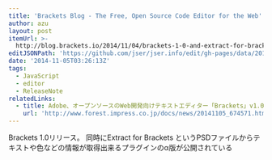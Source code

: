 ```yaml
---
title: 'Brackets Blog - The Free, Open Source Code Editor for the Web'
author: azu
layout: post
itemUrl: >-
  http://blog.brackets.io/2014/11/04/brackets-1-0-and-extract-for-brackets-preview-now-available/
editJSONPath: 'https://github.com/jser/jser.info/edit/gh-pages/data/2014/11/index.json'
date: '2014-11-05T03:26:13Z'
tags:
  - JavaScript
  - editor
  - ReleaseNote
relatedLinks:
  - title: Adobe、オープンソースのWeb開発向けテキストエディター「Brackets」v1.0をリリース - 窓の杜
    url: 'http://www.forest.impress.co.jp/docs/news/20141105_674571.html'
---
```

Brackets 1.0リリース。
同時にExtract for Brackets というPSDファイルからテキストや色などの情報が取得出来るプラグインのα版が公開されている
